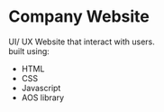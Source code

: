 # Company Website

UI/ UX Website that interact with users.
<br />built using:
* HTML
* CSS
* Javascript
* AOS library 
<br />
